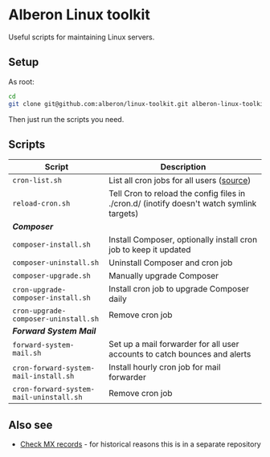 # Alberon Linux toolkit

Useful scripts for maintaining Linux servers.

## Setup

As root:

```bash
cd
git clone git@github.com:alberon/linux-toolkit.git alberon-linux-toolkit
```

Then just run the scripts you need.

## Scripts

Script                                  | Description
----------------------------------------|-------------
`cron-list.sh`                          | List all cron jobs for all users ([source](http://stackoverflow.com/a/137173))
`reload-cron.sh`                        | Tell Cron to reload the config files in ./cron.d/ (inotify doesn't watch symlink targets)
***Composer***                          |
`composer-install.sh`                   | Install Composer, optionally install cron job to keep it updated
`composer-uninstall.sh`                 | Uninstall Composer and cron job
`composer-upgrade.sh`                   | Manually upgrade Composer
`cron-upgrade-composer-install.sh`      | Install cron job to upgrade Composer daily
`cron-upgrade-composer-uninstall.sh`    | Remove cron job
***Forward System Mail***               |
`forward-system-mail.sh`                | Set up a mail forwarder for all user accounts to catch bounces and alerts
`cron-forward-system-mail-install.sh`   | Install hourly cron job for mail forwarder
`cron-forward-system-mail-uninstall.sh` | Remove cron job

## Also see

- [Check MX records](https://github.com/alberon/check-mx-records) - for historical reasons this is in a separate repository
